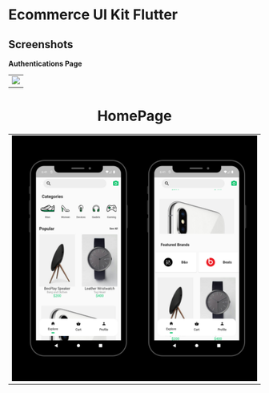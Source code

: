 # Ecommerce UI Kit Flutter

## Screenshots

<b align="center"> Authentications Page </b>

<table align="center">
  <tr>
    <td><img src="https://i.imgur.com/8J3SuLx.png" width=800 ></td>
  
    
    
  </tr>
 </table>


<h1 style="text-align:center;">HomePage</h1>

<table align="center">
  <tr>
    <td><img src="https://github.com/nobaab/ecommerce-flutter/blob/main/screenshots/home.png" width=800 ></td>
    
    
    
  </tr>
 </table>
